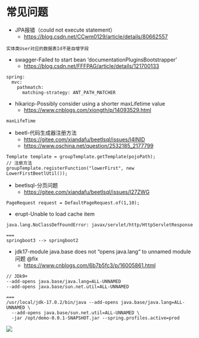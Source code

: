 # 常见问题 

- JPA报错（could not execute statement）
    - https://blog.csdn.net/CCwm0129/article/details/80662557

```
实体类User对应的数据表Id不是自增字段
```

- swagger-Failed to start bean ‘documentationPluginsBootstrapper’
    - https://blog.csdn.net/FFFPAG/article/details/121700133

```
spring:
  mvc:
    pathmatch:
      matching-strategy: ANT_PATH_MATCHER
```

- hikaricp-Possibly consider using a shorter maxLifetime value
    - https://www.cnblogs.com/xiongth/p/14093529.html

```
maxLifeTime
```  

- beetl-代码生成器注册方法
    - https://gitee.com/xiandafu/beetlsql/issues/I4INID
    - https://www.oschina.net/question/2532185_2177799

```
Template template = groupTemplate.getTemplate(pojoPath);
// 注册方法
groupTemplate.registerFunction("lowerFirst", new LowerFirstBeetlUtil());
```

- beetlsql-分页问题
    - https://gitee.com/xiandafu/beetlsql/issues/I27ZWG

```
PageRequest request = DefaultPageRequest.of(1,10);
```

- erupt-Unable to load cache item

```
java.lang.NoClassDefFoundError: javax/servlet/http/HttpServletResponse

===
springboot3 --> springboot2 
```

- jdk17-module java.base does not “opens java.lang“ to unnamed module问题 @fix
    - https://www.cnblogs.com/6b7b5fc3/p/16005861.html

```
// JDk9+
--add-opens java.base/java.lang=ALL-UNNAMED
--add-opens java.base/sun.net.util=ALL-UNNAMED

===
/usr/local/jdk-17.0.2/bin/java --add-opens java.base/java.lang=ALL-UNNAMED \
  --add-opens java.base/sun.net.util=ALL-UNNAMED \
  -jar /opt/demo-0.0.1-SNAPSHOT.jar --spring.profiles.active=prod 
```

![](https://luo0412.oss-cn-hangzhou.aliyuncs.com/1649268880611-R7axRwM7EBms.png)